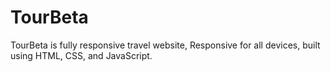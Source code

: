 # TourBeta
TourBeta is fully responsive travel website, Responsive for all devices, built using HTML, CSS, and JavaScript.
